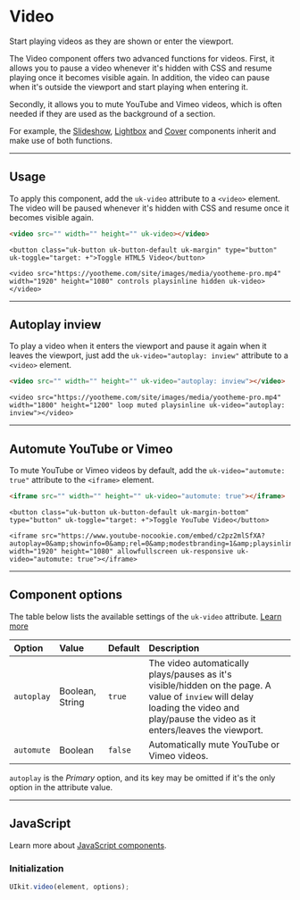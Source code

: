 # Video

<p class="uk-text-lead">Start playing videos as they are shown or enter the viewport.</p>

The Video component offers two advanced functions for videos. First, it allows you to pause a video whenever it's hidden with CSS and resume playing once it becomes visible again. In addition, the video can pause when it's outside the viewport and start playing when entering it.

Secondly, it allows you to mute YouTube and Vimeo videos, which is often needed if they are used as the background of a section.

For example, the [Slideshow](slideshow.md#videos), [Lightbox](lightbox.md#content-sources) and [Cover](cover.md#video) components inherit and make use of both functions.

***

## Usage

To apply this component, add the `uk-video` attribute to a `<video>` element. The video will be paused whenever it's hidden with CSS and resume once it becomes visible again.

```html
<video src="" width="" height="" uk-video></video>
```

```example
<button class="uk-button uk-button-default uk-margin" type="button" uk-toggle="target: +">Toggle HTML5 Video</button>

<video src="https://yootheme.com/site/images/media/yootheme-pro.mp4" width="1920" height="1080" controls playsinline hidden uk-video></video>
```

***

## Autoplay inview

To play a video when it enters the viewport and pause it again when it leaves the viewport, just add the `uk-video="autoplay: inview"` attribute to a `<video>` element.

```html
<video src="" width="" height="" uk-video="autoplay: inview"></video>
```

```example
<video src="https://yootheme.com/site/images/media/yootheme-pro.mp4" width="1800" height="1200" loop muted playsinline uk-video="autoplay: inview"></video>
```

***

## Automute YouTube or Vimeo

To mute YouTube or Vimeo videos by default, add the `uk-video="automute: true"` attribute to the `<iframe>` element.

```html
<iframe src="" width="" height="" uk-video="automute: true"></iframe>
```

```example
<button class="uk-button uk-button-default uk-margin-bottom" type="button" uk-toggle="target: +">Toggle YouTube Video</button>

<iframe src="https://www.youtube-nocookie.com/embed/c2pz2mlSfXA?autoplay=0&amp;showinfo=0&amp;rel=0&amp;modestbranding=1&amp;playsinline=1" width="1920" height="1080" allowfullscreen uk-responsive uk-video="automute: true"></iframe>
```

***

## Component options

The table below lists the available settings of the `uk-video` attribute. [Learn more](javascript.md#component-configuration)

| Option     | Value           | Default | Description                                                                                                                                                                          |
|:-----------|:----------------|:--------|:-------------------------------------------------------------------------------------------------------------------------------------------------------------------------------------|
| `autoplay` | Boolean, String | `true`  | The video automatically plays/pauses as it's visible/hidden on the page. A value of `inview` will delay loading the video and play/pause the video as it enters/leaves the viewport. |
| `automute` | Boolean         | `false` | Automatically mute YouTube or Vimeo videos.                                                                                                                                          |

`autoplay` is the _Primary_ option, and its key may be omitted if it's the only option in the attribute value.

***

## JavaScript

Learn more about [JavaScript components](javascript.md#programmatic-use).

### Initialization

```js
UIkit.video(element, options);
```
